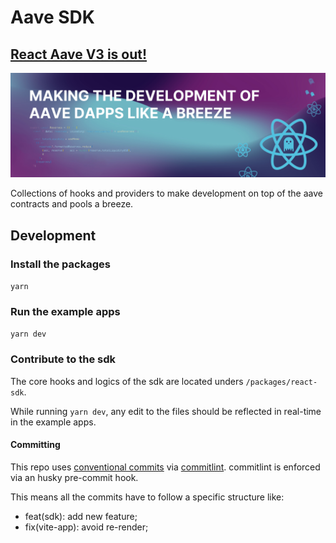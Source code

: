 # Aave SDK

## [React Aave V3 is out!](https://www.npmjs.com/package/aave-v3-react)

![banner](./assets/banner.jpg)

Collections of hooks and providers to make development on top of the aave contracts and pools a breeze.

## Development

### Install the packages

`yarn`

### Run the example apps

`yarn dev`

### Contribute to the sdk

The core hooks and logics of the sdk are located unders `/packages/react-sdk`.

While running `yarn dev`, any edit to the files should be reflected in real-time in the example apps.

#### Committing

This repo uses [conventional commits](https://www.conventionalcommits.org/en/v1.0.0/) via [commitlint](https://github.com/conventional-changelog/commitlint). commitlint is enforced via an husky pre-commit hook.

This means all the commits have to follow a specific structure like:

- feat(sdk): add new feature;
- fix(vite-app): avoid re-render;
